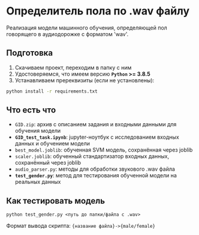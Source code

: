 # Определитель пола по .wav файлу
Реализация модели машинного обучения, определяющей пол говорящего в аудиодорожке с форматом 'wav'.

## Подготовка
1. Скачиваем проект, переходим в папку с ним
2. Удостоверяемся, что имеем версию **`Python` >= 3.8.5**
2. Устанавливаем пререквизиты (если не установлены):
```cmd
python install -r requirements.txt
```

## Что есть что
- `GID.zip`: архив с описанием задания и входными данными для обучения модели
- **`GID_test_task.ipynb`**: jupyter-ноутбук с исследованием входных данных и обучением модели
- `best_model.joblib`: обученная SVM модель, сохранённая через joblib
- `scaler.joblib`: обученный стандартизатор входных данных, сохранённый через joblib
- `audio_parser.py`: методы для обработки звукового .wav файла
- **`test_gender.py`**: метод для тестирования обученной модели на реальных данных

## Как тестировать модель
```terminal
python test_gender.py <путь до папки/файла с .wav>
```
Формат вывода скрипта: `{название файла}->{male/female}`
